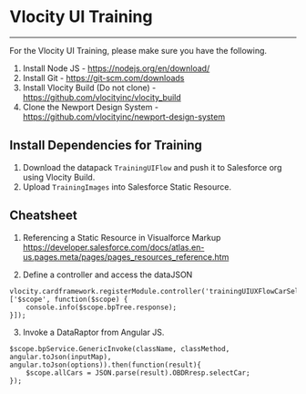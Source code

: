 # Vlocity UI Training
--------

For the Vlocity UI Training, please make sure you have the following.
1. Install Node JS - https://nodejs.org/en/download/
2. Install Git - https://git-scm.com/downloads
3. Install Vlocity Build (Do not clone) - https://github.com/vlocityinc/vlocity_build
4. Clone the Newport Design System - https://github.com/vlocityinc/newport-design-system

## Install Dependencies for Training
1. Download the datapack `TrainingUIFlow` and push it to Salesforce org using Vlocity Build.
2. Upload `TrainingImages` into Salesforce Static Resource.

## Cheatsheet
1. Referencing a Static Resource in Visualforce Markup
https://developer.salesforce.com/docs/atlas.en-us.pages.meta/pages/pages_resources_reference.htm

2. Define a controller and access the dataJSON
```
vlocity.cardframework.registerModule.controller('trainingUIUXFlowCarSelectController', ['$scope', function($scope) {
    console.info($scope.bpTree.response);
}]);
```

3. Invoke a DataRaptor from Angular JS.
```
$scope.bpService.GenericInvoke(className, classMethod, angular.toJson(inputMap), angular.toJson(options)).then(function(result){
    $scope.allCars = JSON.parse(result).OBDRresp.selectCar;
});
```
